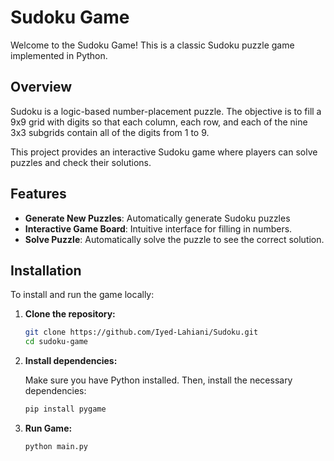 # Sudoku Game

Welcome to the Sudoku Game! This is a classic Sudoku puzzle game implemented in Python.


## Overview

Sudoku is a logic-based number-placement puzzle. The objective is to fill a 9x9 grid with digits so that each column, each row, and each of the nine 3x3 subgrids contain all of the digits from 1 to 9.

This project provides an interactive Sudoku game where players can solve puzzles and check their solutions.

## Features

- **Generate New Puzzles**: Automatically generate Sudoku puzzles
- **Interactive Game Board**: Intuitive interface for filling in numbers.
- **Solve Puzzle**: Automatically solve the puzzle to see the correct solution.

## Installation

To install and run the game locally:

1. **Clone the repository:**

   ```bash
   git clone https://github.com/Iyed-Lahiani/Sudoku.git
   cd sudoku-game
   ```

2. **Install dependencies:**

   Make sure you have Python installed. Then, install the necessary dependencies:

   ```bash
   pip install pygame
   ```

3. **Run Game:**

   ```bash
   python main.py
   ```
